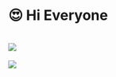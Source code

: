 # :heart_eyes: Hi Everyone  
<h1> <a href="https://sunguoqi.com/"> <img src="https://readme-typing-svg.herokuapp.com/?lines=0dayDog&size=27"> </a> </h1>
<div> <img src="https://github-readme-stats.vercel.app/api/top-langs/?username=0dayDog&hide_title=true&hide_border=true&layout=compact&langs_count=6&text_color=000&icon_color=fff&bg_color=0,52fa5a,4dfcff,c64dff&theme=graywhite" /> </div>
